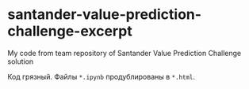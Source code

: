 # santander-value-prediction-challenge-excerpt
My code from team repository of Santander Value Prediction Challenge solution

Код грязный. Файлы `*.ipynb` продублированы в `*.html`.